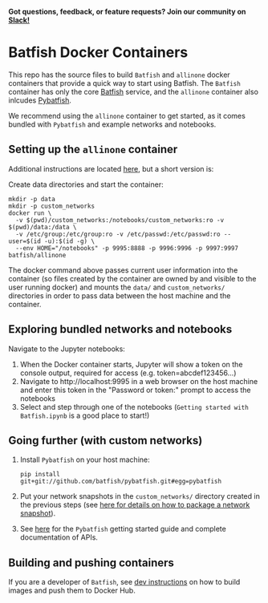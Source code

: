 **Got questions, feedback, or feature requests? Join our community on [Slack!](https://join.slack.com/t/batfish-org/shared_invite/enQtMzA0Nzg2OTAzNzQ1LTUxOTJlY2YyNTVlNGQ3MTJkOTIwZTU2YjY3YzRjZWFiYzE4ODE5ODZiNjA4NGI5NTJhZmU2ZTllOTMwZDhjMzA)**

# Batfish Docker Containers

This repo has the source files to build `Batfish` and `allinone` docker containers that provide a quick way to start using Batfish. The `Batfish` container has only the core [Batfish](https://github.com/batfish/batfish) service, and the `allinone` container also inlcudes [Pybatfish](https://github.com/batfish/pybatfish).

We recommend using the `allinone` container to get started, as it comes bundled with `Pybatfish` and example networks and notebooks.

## Setting up the `allinone` container

Additional instructions are located [here](allinone.md), but a short version is:

Create data directories and start the container:
```
mkdir -p data
mkdir -p custom_networks
docker run \
  -v $(pwd)/custom_networks:/notebooks/custom_networks:ro -v $(pwd)/data:/data \
  -v /etc/group:/etc/group:ro -v /etc/passwd:/etc/passwd:ro --user=$(id -u):$(id -g) \
  --env HOME="/notebooks" -p 9995:8888 -p 9996:9996 -p 9997:9997 batfish/allinone
```

The docker command above passes current user information into the container (so files created by the container are owned by and visible to the user running docker) and mounts the `data/` and `custom_networks/` directories in order to pass data between the host machine and the container.

## Exploring bundled networks and notebooks

Navigate to the Jupyter notebooks:
1. When the Docker container starts, Jupyter will show a token on the console output, required for access (e.g. token=abcdef123456...)
2. Navigate to http://localhost:9995 in a web browser on the host machine and enter this token in the "Password or token:" prompt to access the notebooks
3. Select and step through one of the notebooks (`Getting started with Batfish.ipynb` is a good place to start!)

## Going further (with custom networks)

1. Install `Pybatfish` on your host machine:
    ```
    pip install git+git://github.com/batfish/pybatfish.git#egg=pybatfish
    ```

2. Put your network snapshots in the `custom_networks/` directory created in the previous steps (see [here for details on how to package a network snapshot](https://github.com/batfish/batfish/wiki/Packaging-snapshots-for-analysis)).

3. See [here](https://pybatfish.readthedocs.io/en/latest/index.html) for the `Pybatfish` getting started guide and complete documentation of APIs.

## Building and pushing containers

If you are a developer of `Batfish`, see [dev instructions](README.dev.md) on how to build images and push them to Docker Hub.
